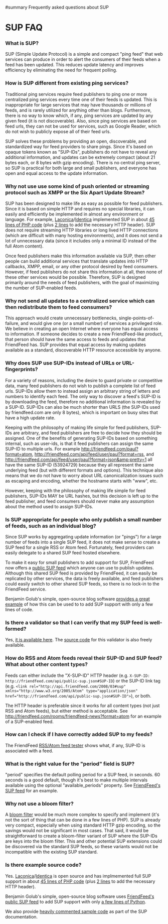 ﻿#summary Frequently asked questions about SUP

# SUP FAQ #

### What is SUP? ###
SUP (Simple Update Protocol) is a simple and compact "ping feed" that web services can produce in order to alert the
consumers of their feeds when a feed has been updated. This reduces update latency and improves efficiency by eliminating
the need for frequent polling.

### How is SUP different from existing ping services? ###
Traditional ping services require feed publishers to ping one or more centralized ping services every time one of their
feeds is updated. This is inappropriate for large services that may have thousands or millions of feeds, and is rarely utilized
for anything other than blogs. Furthermore, there is no way to know which, if any, ping services are updated by any given feed
(it is not discoverable). Also, since ping services are based on feed urls, they can not be used for services, such as Google
Reader, which do not wish to publicly expose all of their feed urls.

SUP solves these problems by providing an open, discoverable, and standardized way for feed providers to share pings. Since
it's based on opaque tokens known as "SUP-IDs", publishers do not have to reveal any additional information, and updates
can be extremely compact (about 21 bytes each, or 8 bytes with gzip encoding). There is no central ping server, so SUP
is practical for both large and small publishers, and everyone has open and equal access to the update information.

### Why not use use some kind of push oriented or streaming protocol such as XMPP or the Six Apart Update Stream? ###
SUP has been designed to make life as easy as possible for feed publishers. Since it is based on simple HTTP
and requires no special libraries, it can easily and efficiently be implemented in almost any environment or language.
For example, <a href='http://laconi.ca/'>Laconica</a>/<a href='http://identi.ca/'>Identica</a> implemented SUP in
about <a href='http://github.com/zh/laconica/tree/master/actions/sup.php'>45 lines of PHP code</a> (plus
<a href='http://github.com/zh/laconica/tree/master/actions/userrss.php'>2 lines</a> to add the necessary HTTP header).
SUP does not require streaming HTTP libraries or long lived HTTP connections (which are difficult with many hosting environments),
and it does not send a lot of unnecessary data (since it includes only a minimal ID instead of the full Atom content).

Once feed publishers make this information available via SUP, then other people can build additional services that
translate updates into HTTP callbacks, XMPP, email, or any other protocol desired by feed consumers. However, if feed
publishers do not share this information at all, then none of these other services would be possible. Therefore, SUP
is designed primarily around the needs of feed publishers, with the goal of maximizing the number of SUP-enabled feeds.


### Why not send all updates to a centralized service which can then redistribute them to feed consumers? ###
This approach would create unnecessary bottlenecks, single-points-of-failure, and would give one (or a small number)
of services a privileged role. We believe in creating an open Internet where everyone has equal access to information.
If someone decides to create a new FriendFeed-like product, that person should have the same access to feeds and updates
that FriendFeed has. SUP provides that equal access by making updates available as a standard, discoverable HTTP resource
accessible by anyone.


### Why does SUP use SUP-IDs instead of URLs or URL-fingerprints? ###
For a variety of reasons, including the desire to guard private or competitive data, many feed publishers do not wish
to publish a complete list of feed urls. SUP-IDs allow them to instead assign an arbitrary string of letters and numbers
to identify each feed. The only way to discover a feed's SUP-ID is by downloading the feed, therefore no additional information
is revealed by a SUP-ID. SUP-IDs can also be much shorter than URLS (the SUP-IDs used by friendfeed.com are only 8 bytes),
which is important on busy sites that have a high update rate.

Keeping with the philosophy of making life simple for feed publishers, SUP-IDs are arbitrary, and feed publishers
are free to decide how they should be assigned. One of the benefits of generating SUP-IDs based on something internal,
such as user-ids, is that it feed publishers can assign the same SUP-ID to multiple urls. For example
<a href='http://friendfeed.com/paul?format=atom'><a href='http://friendfeed.com/paul?format=atom'>http://friendfeed.com/paul?format=atom</a></a>,
<a href='http://friendfeed.com/api/feed/user/paul?format=rss'><a href='http://friendfeed.com/api/feed/user/paul?format=rss'>http://friendfeed.com/api/feed/user/paul?format=rss</a></a>, and
<a href='http://friendfeed.com/api/feed/user/paul?format=json&pretty=1'><a href='http://friendfeed.com/api/feed/user/paul?format=json&pretty=1'>http://friendfeed.com/api/feed/user/paul?format=json&amp;pretty=1</a></a>
all have the same SUP-ID (53924729) because they all represent the same underlying feed (but with different formats and options).
This technique also means that we do not have to worry about URL canonicalization issues such as escaping and encoding, whether the
hostname starts with "www", etc.

However, keeping with the philosophy of making life simple for feed publishers, SUP-IDs MAY be URL hashes, but this decision
is left up to the feed publisher, and feed consumers should never make any assumption about the method used to assign SUP-IDs.


### Is SUP appropriate for people who only publish a small number of feeds, such as an individual blog? ###
Since SUP works by aggregating update information (or "pings") for a large number of feeds into a single SUP feed,
it does not make sense to create a SUP feed for a single RSS or Atom feed. Fortunately, feed providers can easily delegate
to a shared SUP feed hosted elsewhere.

To make it easy for small publishers to add support for SUP, FriendFeed now offers a
<a href='http://friendfeed.com/api/public-sup'>public SUP feed</a> which anyone can use to publish updates. Although this shared SUP feed
is provided by FriendFeed, it can easily be replicated by other services, the data is freely available,
and feed publishers could easily switch to other shared SUP feeds, so there is no lock-in to the FriendFeed service.

Benjamin Golub's simple, open-source blog software
<a href='http://github.com/bgolub/blog/commit/1c700dcff649efdf6d675714eb278370e04cf902'>provides a great example</a>
of how this can be used to to add SUP support with only a few lines of code.


### Is there a validator so that I can verify that my SUP feed is well-formed? ###
Yes, <a href='http://friendfeed.com/api/sup-validator'>it is available here</a>.
The <a href='http://code.google.com/p/simpleupdateprotocol/source/browse/trunk/validatesup.py'>source code</a> for this validator is also freely available.


### How do RSS and Atom feeds reveal their SUP-ID and SUP feed? What about other content types? ###
Feeds can either include the "X-SUP-ID" HTTP header
(e.g. `X-SUP-ID: http://friendfeed.com/api/public-sup.json#SUP-ID`)
or the SUP-ID link tag
(e.g.  `<link rel="http://api.friendfeed.com/2008/03#sup" xmlns="http://www.w3.org/2005/Atom" type="application/json" href="http://friendfeed.com/api/public-sup.json#SUP-ID">`), or both.

The HTTP header is preferable since it works for all content types (not just RSS and Atom feeds), but either method is acceptable.
See <a href='http://friendfeed.com/rooms/friendfeed-news?format=atom'><a href='http://friendfeed.com/rooms/friendfeed-news?format=atom'>http://friendfeed.com/rooms/friendfeed-news?format=atom</a></a> for an example of a SUP-enabled feed.


### How can I check if I have correctly added SUP to my feeds? ###
The FriendFeed <a href='http://friendfeed.com/api/feedtest'>RSS/Atom feed tester</a> shows what, if any, SUP-ID is associated with a feed.


### What is the right value for the "period" field is SUP? ###
"period" specifies the default polling period for a SUP feed, in seconds. 60 seconds is a good default, though it's best
to make multiple intervals available using the optional "available\_periods" property. See
<a href='http://friendfeed.com/api/sup.json?pretty=1'>FriendFeed's SUP feed</a> for an example.


### Why not use a bloom filter? ###
A <a href='http://en.wikipedia.org/wiki/Bloom_filter'>bloom filter</a> would be much more complex to specify and implement (it's not the sort of thing that can be done in a few
lines of PHP). SUP is already very compact, especially when using standard HTTP gzip encoding, so the savings would not be
significant in most cases. That said, it would be straightforward to create a bloom-filter variant of SUP where the
SUP-IDs are keys into the bloom filter. This and other potential SUP extensions could be discovered via the standard SUP
feeds, so these variants would not be incompatible with the existing SUP standard.


### Is there example source code? ###
Yes. <a href='http://laconi.ca/'>Laconica</a>/<a href='http://identi.ca/'>Identica</a> is open source and
has implmemented full SUP support in about <a href='http://github.com/zh/laconica/tree/master/actions/sup.php'>45 lines of PHP code</a> (plus
<a href='http://github.com/zh/laconica/tree/master/actions/userrss.php'>2 lines</a> to add the necessary HTTP header).

Benjamin Golub's simple, open-source blog software uses
<a href='http://friendfeed.com/api/public-sup'>FriendFeed's public SUP feed</a> to add SUP support
with only <a href='http://github.com/bgolub/blog/commit/1c700dcff649efdf6d675714eb278370e04cf902'>a few lines of Python</a>.

We also provide
<a href='http://code.google.com/p/simpleupdateprotocol/source/browse/trunk/supintro.py'>heavily commented sample code</a>
as part of the SUP documentation.

